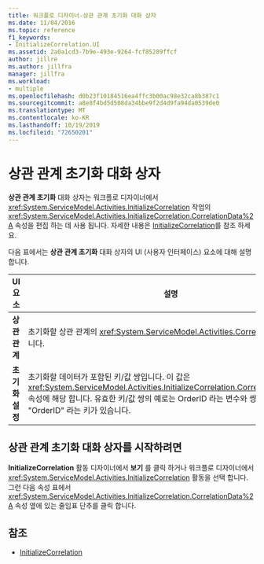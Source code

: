 ```yaml
---
title: 워크플로 디자이너-상관 관계 초기화 대화 상자
ms.date: 11/04/2016
ms.topic: reference
f1_keywords:
- InitializeCorrelation.UI
ms.assetid: 2a0a1cd3-7b9e-493e-9264-fcf85289ffcf
author: jillre
ms.author: jillfra
manager: jillfra
ms.workload:
- multiple
ms.openlocfilehash: d0b23f10184516ea4ffc3b00ac98e32ca8b387c1
ms.sourcegitcommit: a8e8f4bd5d508da34bbe9f2d4d9fa94da0539de0
ms.translationtype: MT
ms.contentlocale: ko-KR
ms.lasthandoff: 10/19/2019
ms.locfileid: "72650201"
---
```

# <a name="initialize-correlation-dialog-box"></a>상관 관계 초기화 대화 상자

**상관 관계 초기화** 대화 상자는 워크플로 디자이너에서 <xref:System.ServiceModel.Activities.InitializeCorrelation> 작업의 <xref:System.ServiceModel.Activities.InitializeCorrelation.CorrelationData%2A> 속성을 편집 하는 데 사용 됩니다. 자세한 내용은 [InitializeCorrelation](../workflow-designer/initializecorrelation-activity-designer.md)를 참조 하세요.

다음 표에서는 **상관 관계 초기화** 대화 상자의 UI (사용자 인터페이스) 요소에 대해 설명 합니다.

|UI 요소|설명|
|-|-----------------|
|**상관 관계**|초기화할 상관 관계의 <xref:System.ServiceModel.Activities.CorrelationHandle>입니다.|
|**초기화 설정**|초기화할 데이터가 포함된 키/값 쌍입니다. 이 값은 <xref:System.ServiceModel.Activities.InitializeCorrelation.CorrelationData%2A> 속성에 해당 합니다. 유효한 키/값 쌍의 예로는 OrderID 라는 변수와 쌍을 이루는 "OrderID" 라는 키가 있습니다.|

## <a name="to-launch-the-initialize-correlation-dialog-box"></a>상관 관계 초기화 대화 상자를 시작하려면

**InitializeCorrelation** 활동 디자이너에서 **보기** 를 클릭 하거나 워크플로 디자이너에서 <xref:System.ServiceModel.Activities.InitializeCorrelation> 활동을 선택 합니다. 그런 다음 속성 표에서 <xref:System.ServiceModel.Activities.InitializeCorrelation.CorrelationData%2A> 속성 옆에 있는 줄임표 단추를 클릭 합니다.

## <a name="see-also"></a>참조

- [InitializeCorrelation](../workflow-designer/initializecorrelation-activity-designer.md)